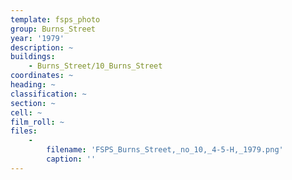 ```yaml
---
template: fsps_photo
group: Burns_Street
year: '1979'
description: ~
buildings:
    - Burns_Street/10_Burns_Street
coordinates: ~
heading: ~
classification: ~
section: ~
cell: ~
film_roll: ~
files:
    -
        filename: 'FSPS_Burns_Street,_no_10,_4-5-H,_1979.png'
        caption: ''
---
```

